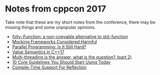 Notes from cppcon 2017
=====================

Take note that these are my short notes from the conference, there may be missing things and some unpopular opinions.


- [folly::Function: a non-copyable alternative to std::function](https://github.com/jmcomets/cppcon-notes/blob/master/folly-function.md)
- [Mocking Frameworks Considered Harmful](https://github.com/jmcomets/cppcon-notes/blob/master/mocking-frameworks-harmful.md)
- [Parallel Programming: Is It Still Hard?](https://github.com/jmcomets/cppcon-notes/blob/master/parallel-programming.md)
- [Value Semantics in C++17](https://github.com/jmcomets/cppcon-notes/blob/master/value-semantics.md)
- [Multi-threading is the answer, what is the question? (part 2)](https://github.com/jmcomets/cppcon-notes/blob/master/multithreading-is-the-answer-what-is-the-question-part-2.md)
- [10 Core Guidelines You Should Start Using Today](https://github.com/jmcomets/cppcon-notes/blob/master/10-core-guidelines.md)
- [Compile-Time Support For Reflection](https://github.com/jmcomets/cppcon-notes/blob/master/reflection.md)
